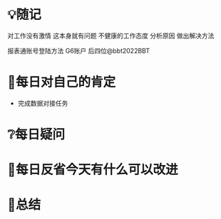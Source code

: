 # 💡随记
对工作没有激情
这本身就有问题
不健康的工作态度
分析原因
做出解决方法

报表通账号登陆方法
G6账户
后四位@bbt2022BBT

# 🥇每日对自己的肯定
- 完成数据对接任务

# ❔每日疑问
 
# 💭每日反省今天有什么可以改进

# 🎈总结


